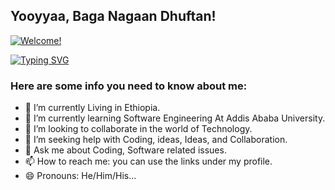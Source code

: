 ## Yooyyaa, Baga Nagaan Dhuftan!
<a href="https://jirugutema.netlify.app"><img src="https://readme-typing-svg.demolab.com?font=Fira+Code&pause=1000&color=35F700&background=3C8BFF00&random=false&width=435&lines=Hi+there+👋,+I'm+Jiru;Welcome+to+my+Github+account!;Feel+free+to+contact+me;@linkedin.com/in/jiru-gutema/;" alt="Welcome!" /></a>

[![Typing SVG](https://readme-typing-svg.demolab.com?font=Fira+Code&pause=1000&random=false&width=435&lines=A+Software+Engineer+@AAU-Ethiopia)](https://git.io/typing-svg)

### Here are some info you need to know about me:

- 🔭 I’m currently Living in Ethiopia.
- 🌱 I’m currently learning Software Engineering At Addis Ababa University.
- 👯 I’m looking to collaborate in the world of Technology.
- 🤔 I’m seeking help with Coding, ideas, Ideas, and Collaboration.
- 💬 Ask me about Coding, Software related issues.
- 📫 How to reach me: you can use the links under my profile.
- 😄 Pronouns: He/Him/His...


